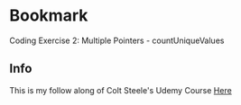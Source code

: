 # Bookmark

Coding Exercise 2: Multiple Pointers - countUniqueValues


## Info
This is my follow along of Colt Steele's Udemy Course [Here](https://www.udemy.com/course/js-algorithms-and-data-structures-masterclass/)